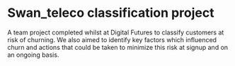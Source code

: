 # Swan_teleco classification project
A team project completed whilst at Digital Futures to classify customers at risk of churning.
We also aimed to identify key factors which influenced churn and actions that could be taken to minimize this risk
at signup and on an ongoing basis.

